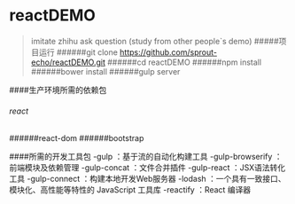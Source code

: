 # reactDEMO
>imitate zhihu ask question (study from other people`s demo)
#####项目运行
######git clone https://github.com/sprout-echo/reactDEMO.git
######cd reactDEMO
######npm install
######bower install
######gulp server

####生产环境所需的依赖包
###### react
######react-dom
######bootstrap

####所需的开发工具包
-gulp ：基于流的自动化构建工具
-gulp-browserify ：前端模块及依赖管理
-gulp-concat ：文件合并插件
-gulp-react ：JSX语法转化工具
-gulp-connect ：构建本地开发Web服务器
-lodash ：一个具有一致接口、模块化、高性能等特性的 JavaScript 工具库
-reactify ：React 编译器
